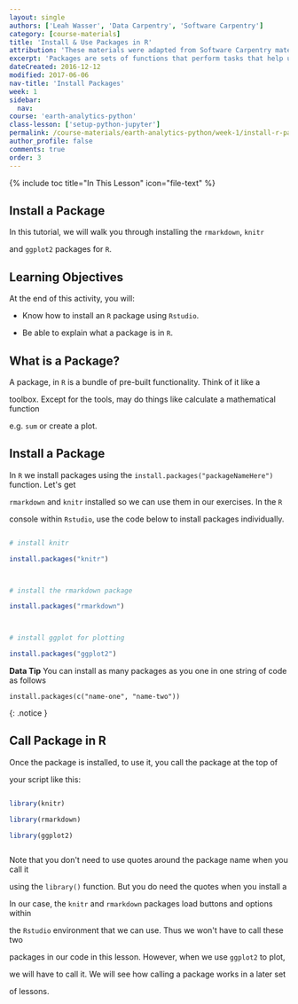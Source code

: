 ```yaml
---
layout: single
authors: ['Leah Wasser', 'Data Carpentry', 'Software Carpentry']
category: [course-materials]
title: 'Install & Use Packages in R'
attribution: 'These materials were adapted from Software Carpentry materials by Earth Lab.'
excerpt: 'Packages are sets of functions that perform tasks that help us work with various data structures in R. This tutorial walks you through installing and loading R packages R in RStudio.'
dateCreated: 2016-12-12
modified: 2017-06-06
nav-title: 'Install Packages'
week: 1
sidebar:
  nav:
course: 'earth-analytics-python'
class-lesson: ['setup-python-jupyter']
permalink: /course-materials/earth-analytics-python/week-1/install-r-packages/
author_profile: false
comments: true
order: 3
---
```


{% include toc title="In This Lesson" icon="file-text" %}





##  Install a Package



In this tutorial, we will walk you through installing the `rmarkdown`, `knitr`

and `ggplot2` packages for `R`.





<div class='notice--success' markdown="1">



## <i class="fa fa-graduation-cap" aria-hidden="true"></i> Learning Objectives

At the end of this activity, you will:



* Know how to install an `R` package using `Rstudio`.

* Be able to explain what a package is in `R`.



</div>



## What is a Package?



A package, in `R` is a bundle of pre-built functionality. Think of it like a

toolbox. Except for the tools, may do things like calculate a mathematical function

e.g. `sum` or create a plot.



## Install a Package



In `R` we install packages using the `install.packages("packageNameHere")` function. Let's get

`rmarkdown` and `knitr` installed so we can use them in our exercises. In the `R`

console within `Rstudio`, use the code below to install packages individually.





```r

# install knitr

install.packages("knitr")



# install the rmarkdown package

install.packages("rmarkdown")



# install ggplot for plotting

install.packages("ggplot2")

```



<i class="fa fa-star"></i> **Data Tip** You can install as many packages as you one in one string of code as follows

`install.packages(c("name-one", "name-two"))`

{: .notice }



## Call Package in R



Once the package is installed, to use it, you call the package at the top of

your script like this:



```r

library(knitr)

library(rmarkdown)

library(ggplot2)



```

Note that you don't need to use quotes around the package name when you call it

using the `library()` function. But you do need the quotes when you install a





In our case, the `knitr` and `rmarkdown` packages load buttons and options within

the `Rstudio` environment that we can use. Thus we won't have to call these two

packages in our code in this lesson. However, when we use `ggplot2` to plot,

we will have to call it. We will see how calling a package works in a later set

of lessons.


